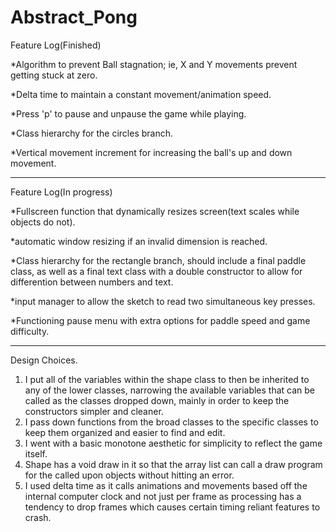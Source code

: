 # Abstract_Pong
 Feature Log(Finished)
 
 *Algorithm to prevent Ball stagnation; ie, X and Y movements prevent getting stuck at zero.
 
 *Delta time to maintain a constant movement/animation speed.
 
 *Press 'p' to pause and unpause the game while playing.
 
 *Class hierarchy for the circles branch. 
 
 *Vertical movement increment for increasing the ball's up and down movement. 
 
 ______________________________________________________________________________________
 
 Feature Log(In progress)
 
 *Fullscreen function that dynamically resizes screen(text scales while objects do not).
 
 *automatic window resizing if an invalid dimension is reached.
 
 *Class hierarchy for the rectangle branch, should include a final paddle class, as well as a final text class with a double constructor to allow for differention between numbers and text.
 
 *input manager to allow the sketch to read two simultaneous key presses.
 
 *Functioning pause menu with extra options for paddle speed and game difficulty.
  ______________________________________________________________________________________

 Design Choices.
 1. I put all of the variables within the shape class to then be inherited to any of the lower classes, narrowing the available variables that can be called as the classes dropped down, mainly in order to keep the constructors simpler and cleaner.
 2. I pass down functions from the broad classes to the specific classes to keep them organized and easier to find and edit.
 3. I went with a basic monotone aesthetic for simplicity to reflect the game itself.
 4. Shape has a void draw in it so that the array list can call a draw program for the called upon objects without hitting an error.
 5. I used delta time as it calls animations and movements based off the internal computer clock and not just per frame as processing has a tendency to drop frames which causes certain timing reliant features to crash.
 
 
 
